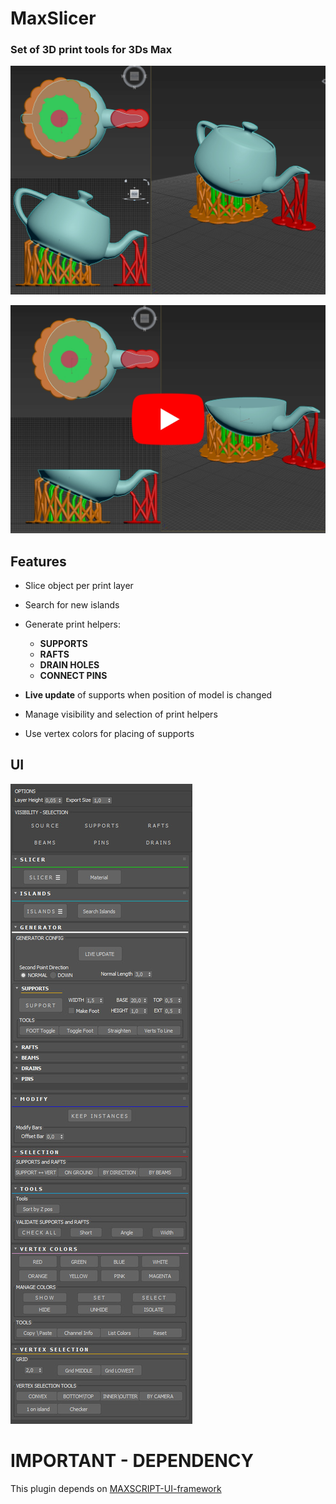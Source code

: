 # MaxSlicer

### Set of 3D print tools for 3Ds Max  


[![Showcase](documentation/supports-generator-showcase-youTube-low.jpg)](https://www.youtube.com/watch?v=WVPYBLx4q8I)

[![Showcase](documentation/slicer-showcase-youTube-low.jpg)](https://www.youtube.com/watch?v=_YPodOSh0rc)

## Features

- Slice object per print layer  
- Search for new islands 

- Generate print helpers:  
	- **SUPPORTS**  
	- **RAFTS**  
	- **DRAIN HOLES**  
	- **CONNECT PINS**  


- **Live update** of supports when position of model is changed  
- Manage visibility and selection of print helpers

- Use vertex colors for placing of supports



## UI

![ui-screen](documentation/ui-screen.jpg)


# IMPORTANT - DEPENDENCY

This plugin depends on [MAXSCRIPT-UI-framework](https://github.com/vilbur/MAXSCRIPT-UI-framework)